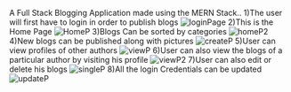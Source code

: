 A Full Stack Blogging Application made using the MERN Stack..
1)The user will first have to login in order to publish blogs
![loginPage](https://user-images.githubusercontent.com/99534166/180640883-c201ad19-b335-4b73-8029-cad2d5b8d56b.png)
2)This is the Home Page
![HomeP](https://user-images.githubusercontent.com/99534166/180640915-d289377d-0428-435a-83e8-bbc531db813f.png)
3)Blogs Can be sorted by categories
![homeP2](https://user-images.githubusercontent.com/99534166/180640920-73f1c4d8-50af-4f01-88c4-0bfe2e263c25.png)
4)New blogs can be published along with pictures
![createP](https://user-images.githubusercontent.com/99534166/180640935-a1681578-3f7e-4ec3-8ef3-abe18941cdf4.png)
5)User can view profiles of other authors
![viewP](https://user-images.githubusercontent.com/99534166/180640966-46aae71a-f7f4-4ede-adba-a4a770f69373.png)
6)User can also view the blogs of a particular author by visiting his profile
![viewP2](https://user-images.githubusercontent.com/99534166/180640982-66decabb-71d6-4774-ab50-12932aa4d136.png)
7)User can also edit or delete his blogs
![singleP](https://user-images.githubusercontent.com/99534166/180640991-f64bb677-e853-4699-9fa8-4cba4fdf41f4.png)
8)All the login Credentials can be updated
![updateP](https://user-images.githubusercontent.com/99534166/180641004-53bcbe50-1a4d-4672-81dd-d26d67c1dbca.png)
